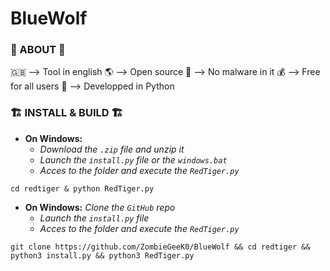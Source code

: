 # BlueWolf

### 🔴 ABOUT 🔴

🇬🇧 --> Tool in english
🌎 --> Open source
🦠 --> No malware in it
💰 --> Free for all users
💾 --> Developped in Python

### 🏗️ INSTALL & BUILD 🏗️

- __On Windows:__
  - _Download the `.zip` file and unzip it_
  - _Launch the `install.py` file or the `windows.bat`_
  - _Acces to the folder and execute the `RedTiger.py`_

```shell
cd redtiger & python RedTiger.py
```

- __On Windows:__
   _Clone the `GitHub` repo_
  - _Launch the `install.py` file_
  - _Acces to the folder and execute the `RedTiger.py`_

```shell
git clone https://github.com/ZombieGeeK0/BlueWolf && cd redtiger && python3 install.py && python3 RedTiger.py
```
